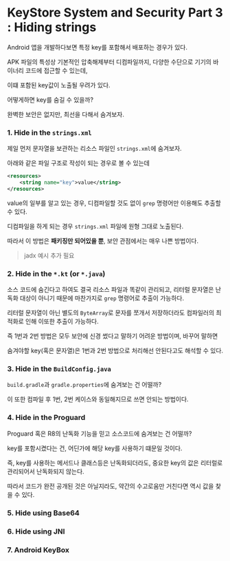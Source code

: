 # KeyStore System and Security Part 3 : Hiding strings

Android 앱을 개발하다보면 특정 key를 포함해서 배포하는 경우가 있다.

APK 파일의 특성상 기본적인 압축해제부터 디컴파일까지, 다양한 수단으로 기기의 바이너리 코드에 접근할 수 있는데,

이떄 포함된 key값이 노출될 우려가 있다.

어떻게하면 key를 숨길 수 있을까?

완벽한 보안은 없지만, 최선을 다해서 숨겨보자.

### 1. Hide in the `strings.xml`

제일 먼저 문자열을 보관하는 리소스 파일인 `strings.xml`에 숨겨보자.

아래와 같은 파일 구조로 작성이 되는 경우로 볼 수 있는데

```xml
<resources>
    <string name="key">value</string>
</resources>
```

value의 일부를 알고 있는 경우, 디컴파일할 것도 없이 `grep` 명령어만 이용해도 추출할 수 있다.

디컴파일을 하게 되는 경우 `strings.xml` 파일에 원형 그대로 노출된다.

따라서 이 방법은 **패키징만 되어있을 뿐**, 보안 관점에서는 매우 나쁜 방법이다.

> jadx 예시 추가 필요

### 2. Hide in the `*.kt` (or `*.java`)

소스 코드에 숨긴다고 하여도 결국 리소스 파일과 똑같이 관리되고, 리터럴 문자열은 난독화 대상이 아니기 때문에 마찬가지로 `grep` 명령어로 추출이 가능하다.

리터럴 문자열이 아닌 별도의 `ByteArray`로 문자를 쪼개서 저장하더라도 컴파일러의 최적화로 인해 이또한 추출이 가능하다.

즉 1번과 2번 방법은 모두 보안에 신경 썼다고 말하기 어려운 방법이며, 바꾸어 말하면

숨겨야할 key(혹은 문자열)은 1번과 2번 방법으로 처리해선 안된다고도 해석할 수 있다.

### 3. Hide in the `BuildConfig.java`

`build.gradle`과 `gradle.properties`에 숨겨보는 건 어떨까?

이 또한 컴파일 후 1번, 2번 케이스와 동일해지므로 쓰면 안되는 방법이다.

### 4. Hide in the Proguard

Proguard 혹은 R8의 난독화 기능을 믿고 소스코드에 숨겨보는 건 어떨까?

key를 포함시켰다는 건, 어딘가에 해당 key를 사용하기 떄문일 것이다.

즉, key를 사용하는 메서드나 클래스등은 난독화되더라도, 중요한 key의 값은 리터럴로 관리되어서 난독화되지 않는다.

따라서 코드가 완전 공개된 것은 아닐지라도, 약간의 수고로움만 거친다면 역시 값을 찾을 수 있다.

### 5. Hide using Base64
### 6. Hide using JNI
### 7. Android KeyBox